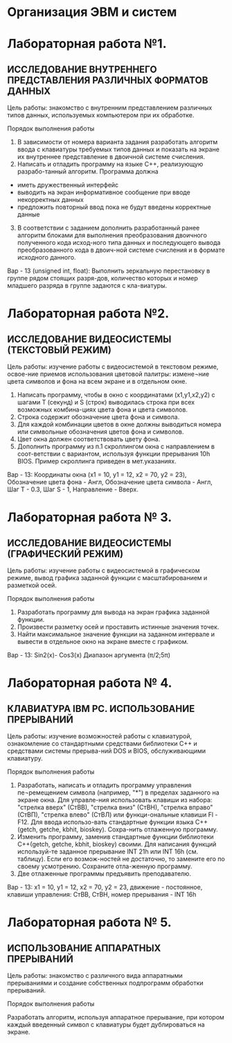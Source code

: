 # Организация ЭВМ и систем

# Лабораторная работа №1. 
## ИССЛЕДОВАНИЕ ВНУТРЕННЕГО ПРЕДСТАВЛЕНИЯ РАЗЛИЧНЫХ ФОРМАТОВ ДАННЫХ

Цель работы: знакомство с внутренним представлением различных типов данных, используемых компьютером при их обработке.

Порядок выполнения работы

1. В зависимости от номера варианта задания разработать алгоритм ввода с клавиатуры требуемых типов данных и показать на экране их внутреннее представление в двоичной системе счисления. 
2. Написать и отладить программу на языке С++, реализующую разрабо-танный алгоритм. Программа должна
- иметь дружественный интерфейс
- выводить на экран информативное сообщение при вводе некорректных данных
- предложить повторный ввод пока не будут введены корректные данные
3. В соответствии с заданием дополнить разработанный ранее алгоритм блоками для  выполнения преобразования двоичного полученного кода исход-ного типа данных и последующего  вывода  преобразованного кода в двоич-ной системе счисления и  в формате исходного данного.

Вар - 13 (unsigned int, float): Выполнить зеркальную перестановку в группе рядом стоящих разря-дов, количество которых и номер младшего разряда в группе задаются с кла-виатуры.

# Лабораторная работа №2.
## ИССЛЕДОВАНИЕ ВИДЕОСИСТЕМЫ (ТЕКСТОВЫЙ РЕЖИМ)

Цель работы: изучение работы с видеосистемой в текстовом режиме, освое-ние приемов использования цветовой палитры: измене¬ние цвета символов и фона на всем экране и в отдельном окне.

1. Написать программу, чтобы в окно с координатами (x1,у1,х2,у2) с шагами Т (секунд) и S (строк) выводилась строка при всех возможных комбина-циях цвета фона и цвета символов.
2. Строка содержит обозначение цвета фона и символа.
3. Для каждой комбинации цветов в окне должны выводиться номера или символьные обозначения цветов фона и символов.
4. Цвет окна должен соответствовать цвету фона.
5. Дополнить программу из п.1 скроллингом окна с направлением в соот-ветствии с вариантом, используя функции прерывания 10h BIOS. Пример скроллинга приведен в мет.указаниях.

Вар - 13: Координаты окна (x1 = 10, y1 = 12, x2 = 70, y2 = 23), Обозначение цвета фона - Англ, Обозначение цвета символа - Англ, Шаг T - 0.3, Шаг S - 1, Направление - Вверх. 

# Лабораторная работа № 3. 
## ИССЛЕДОВАНИЕ ВИДЕОСИСТЕМЫ (ГРАФИЧЕСКИЙ РЕЖИМ)

Цель работы: изучение работы с видеосистемой в графическом режиме, вывод графика заданной функции с масштабированием и разметкой осей.

Порядок выполнения работы

1. Разработать программу для вывода на экран графика заданной функции.  
2. Произвести разметку осей и проставить истинные значения точек.
3. Найти максимальное значение функции на заданном интервале и вывести в отдельное окно на экране вместе с графиком.

Вар - 13: Sin2(x)- Cos3(x)	Диапазон аргумента (π/2;5π)

# Лабораторная работа № 4.
## КЛАВИАТУРА IBM PC. ИСПОЛЬЗОВАНИЕ ПРЕРЫВАНИЙ

Цель работы: изучение возможностей работы с клавиатурой, ознакомление со стандартными средствами библиотеки C++ и средствами системы прерыва-ний DOS и BIOS, обслуживающими клавиатуру.

Порядок выполнения работы

1. Разработать, написать и отладить программу управления пе¬ремещением  символа (например, "*") в пределах заданного на экране окна.   Для управле-ния использовать клавиши  из  набора:   "стрелка вверх"   (СтВВ),   "стрелка вниз"  (СтВН),   "стрелка вправо" (СтВП), "стрелка влево" (СтВЛ) или функци-ональные клавиши Fl - F12. Для ввода использо-вать стандартные функции языка C++ (getch, getche, kbhit, bioskey). Сохра-нить отлаженную программу.
2. Изменить программу, заменив стандартные функции библиотеки C++(getch, getche, kbhit, bioskey) своими.   Для написания функций используй-те заданное прерывание INT 21h  или INT 16h (см. таблицу). Если его возмож-ностей не достаточно, то замените его по своему усмотрению. Сохраните отла-женную программу.
3. Две отлаженные программы предъявить преподавателю.

Вар - 13: x1 = 10, y1 = 12, x2 = 70, y2 = 	23, движение - постоянное,	клавиши управления: СтВВ,  СтВН, номер прерывания - INT 16h

# Лабораторная работа № 5.
## ИСПОЛЬЗОВАНИЕ АППАРАТНЫХ ПРЕРЫВАНИЙ

Цель работы: знакомство с различного вида аппаратными прерываниями и создание собственных подпрограмм обработки прерываний.

Порядок выполнения работы

Разработать алгоритм, используя аппаратное прерывание, при котором каждый введенный символ с клавиатуры будет дублироваться на экране.




